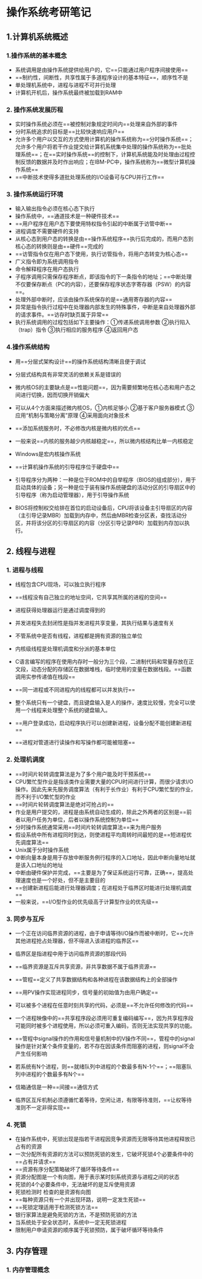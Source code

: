 # 操作系统考研笔记

## 1.计算机系统概述

### 1.操作系统的基本概念

- 系统调用是由操作系统提供给用户的，它==只能通过用户程序间接使用==
- ==制约性，间断性，共享性属于多道程序设计的基本特征==，顺序性不是
- 单处理机系统中，进程与进程不可并行处理
- 计算机开机后，操作系统最终被加载到RAM中

### 2. 操作系统发展历程

- 实时操作系统必须在==被控制对象规定时间内==处理来自外部的事件
- 分时系统追求的目标是==比较快速响应用户==
- 允许多个用户以交互的方式使用计算机的操作系统称为==分时操作系统==；允许多个用户将若干作业提交给计算机系统集中处理的操作系统称为==批处理系统==；在==实时操作系统==的控制下，计算机系统能及时处理由过程控制反馈的数据并及时作出响应；在IBM-PC中，操作系统称为==微型计算机操作系统==
- ==中断技术使得多道批处理系统的I/O设备可与CPU并行工作==

### 3. 操作系统运行环境

- 输入输出指令必须在核心态下执行
- 操作系统中，==通道技术是一种硬件技术==
- ==用户程序在用户态下要使用特权指令引起的中断属于访管中断==
- 进程调度不需要硬件的支持
- 从核心态到用户态的转换是由==操作系统程序==执行后完成的，而用户态到核心态的转换则是由==硬件==完成的
- ==访管指令仅在用户态下使用，执行访管指令，将用户态转变为核心态==
- 广义指令即为系统调用指令
- 命令解释程序在用户态执行
- 子程序调用只需保存程序断点，即该指令的下一条指令的地址；==中断处理不仅要保存断点（PC的内容），还要保存程序状态字寄存器（PSW）的内容==。
- 处理外部中断时，应该由操作系统保存的是==通用寄存器的内容==
- 异常是指令执行过程中在处理器内部发生的特殊事件，中断是来自处理器外部的请求事件。==访存时缺页属于异常==
- 执行系统调用的过程包括如下主要操作：①传递系统调用参数 ②执行陷入（trap）指令 ③执行相应的服务程序 ④返回用户态

### 4.操作系统结构

- 用==分层式架构设计==的操作系统结构清晰且便于调试
- 分层式结构具有非常灵活的依赖关系是错误的
- 微内核OS的主要缺点是==性能问题==，因为需要频繁地在核心态和用户态之间进行切换，因而切换开销偏大
- 可以从4个方面来描述微内核OS，①内核足够小 ②基于客户服务器模式 ③应用“机制与策略分离”原理 ④采用面向对象技术

- ==添加系统服务时，不必修改内核是微内核的优点==
- 一般来说==内核的服务越少内核越稳定==，所以微内核结构比单一内核稳定
-  Windows是宏内核操作系统
- ==计算机操作系统的引导程序位于硬盘中==
- 引导程序分为两种：一种是位于ROM中的自举程序（BIOS的组成部分），用于启动具体的设备；另一种是位于装有操作系统硬盘的活动分区的引导扇区中的引导程序（称为启动管理器），用于引导操作系统
-  BIOS将控制权交给排在首位的启动设备后，CPU将该设备主引导扇区的内容（主引导记录MBR）加载到内存中，然后由MBR检查分区表，查找活动分区，并将该分区的引导扇区的内容（分区引导记录PBR）加载到内存加以执行。

## 2. 线程与进程

### 1. 进程与线程

- 线程包含CPU现场，可以独立执行程序
- ==线程没有自己独立的地址空间，它共享其所属的进程的空间==
- 进程获得处理器运行是通过调度得到的
- 并发进程失去封闭性是指并发进程共享变量，其执行结果与速度有关

- 不管系统中是否有线程，进程都是拥有资源的独立单位
- 内核级线程是处理机调度和分派的基本单位
-  C语言编写的程序在使用内存时一般分为三个段，二进制代码和常量存放在正文段，动态分配的存储区在数据堆栈，临时使用的变量在数据栈段。==函数调用实参传递值在栈段==
- ==同一进程或不同进程内的线程都可以并发执行==
- 整个系统只有一个键盘，而且键盘输入是人的操作，速度比较慢，完全可以使用一个线程来处理整个系统的键盘输入。

- ==用户登录成功，启动程序执行可以创建新进程，设备分配不能创建新进程==
- ==进程对管道进行读操作和写操作都可能被阻塞==

### 2. 处理机调度

- ==时间片轮转调度算法是为了多个用户能及时干预系统==
-  CPU繁忙型作业是指该类作业需要大量的CPU时间进行计算，而很少请求I/O操作。因此先来先服务调度算法（有利于长作业）有利于CPU繁忙型的作业，而不利于I/O繁忙型的作业
- ==时间片轮转调度算法是绝对可抢占的==
- 作业是用户提交的，进程是由系统自动生成的，除此之外两者的区别是==前者以用户任务为单位，后者以操作系统控制为单位==
- 分时操作系统通常采用==时间片轮转调度算法==来为用户服务
- 假设系统中所有进程同时到达，则使进程平均周转时间最短的是==短进程优先调度算法==
-  Unix属于分时操作系统
- 中断向量本身是用于存放中断服务例行程序的入口地址，因此中断向量地址就是该入口地址的地址
- 中断由硬件保护并完成，==主要是为了保证系统运行可靠，正确==，提高处理速度也是一个好处，但不是主要目的
- ==创建新进程后能进行处理器调度；在进程处于临界区时能进行处理机调度==
- 一般来说，==I/O型作业的优先级高于计算型作业的优先级==

### 3. 同步与互斥

- 一个正在访问临界资源的进程，由于申请等待I/O操作而被中断时，它==允许其他进程抢占处理器，但不得进入该进程的临界区==
- 临界区是指进程中用于访问临界资源的那段代码
- ==临界资源是互斥共享资源，非共享数据不属于临界资源==
- ==管程==定义了共享数据结构和各种进程在该数据结构上的全部操作

- ==用PV操作实现进程同步，信号量的初始值为由用户确定==
- 可以被多个进程在任意时刻共享的代码，必须是==不允许任何修改的代码==
- 一个进程映像中的==共享程序段必须用可重复编码编写==，因为共享程序段可能同时被多个进程使用，所以必须可重入编码，否则无法实现共享的功能。
- ==管程中signal操作的作用和信号量机制中的V操作不同==，管程中的signal操作是针对某个条件变量的，若不存在因该条件而阻塞的进程，则signal不会产生任何影响
- 若系统有N个进程，则==就绪队列中进程的个数最多有N-1个==；==阻塞队列中进程的个数最多有N个==
- 信箱通信是一种==间接==通信方式
- 临界区互斥机制必须遵循忙着等待，空闲让进，有限等待准则，==让权等待准则不一定非得实现==

### 4. 死锁

- 在操作系统中，死锁出现是指若干进程因竞争资源而无限等待其他进程释放已占有的资源
- 一次分配所有资源的方法可以预防死锁的发生，它破坏死锁4个必要条件中的==占有并请求==
- ==资源有序分配策略破坏了循环等待条件==
- 资源分配图是一个有向图，用于表示某时刻系统资源与进程之间的状态
- 死锁的4个必要条件中，无法破坏的是互斥使用资源
- 死锁检测时 检查的是资源有向图
- ==每种资源只有一个并出现环路，说明一定发生死锁==
- ==死锁定理适用于检测死锁方法==
- 银行家算法是避免死锁的方法，不是预防死锁的方法
- 当系统处于安全状态时，系统中一定无死锁进程
- 限制用户申请资源的顺序属于死锁预防，属于破坏循环等待条件

## 3. 内存管理

### 1. 内存管理概念

